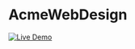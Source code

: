 # AcmeWebDesign

[![Live Demo](https://img.shields.io/badge/Live_Demo-Click_Here-brightgreen)](https://harshsfd.github.io/AcmeWebDesign/)
